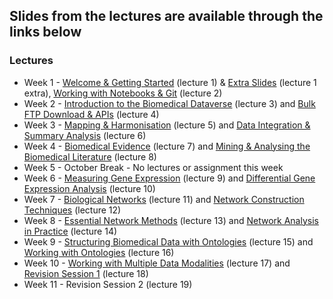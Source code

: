 ## Slides from the lectures are available through the links below

### Lectures
- Week 1 - [Welcome & Getting Started](https://github.com/tisimpson/pbi/blob/main/lecture_slides/pbi_lecture1_2024.pdf) (lecture 1) & [Extra Slides](https://github.com/tisimpson/pbi/blob/main/lecture_slides/pbi_intro_extra_2024.pdf) (lecture 1 extra), [Working with Notebooks & Git](https://github.com/tisimpson/pbi/blob/main/lecture_slides/pbi_lecture2_2024.pdf) (lecture 2)
- Week 2 - [Introduction to the Biomedical Dataverse](https://github.com/tisimpson/pbi/blob/main/lecture_slides/pbi_lecture3_2024.pdf) (lecture 3) and [Bulk FTP Download & APIs](https://github.com/tisimpson/pbi/blob/main/lecture_slides/pbi_lecture4_2024.pdf) (lecture 4)
- Week 3 - [Mapping & Harmonisation](https://github.com/tisimpson/pbi/blob/main/lecture_slides/pbi_lecture5_2024.pdf) (lecture 5) and [Data Integration & Summary Analysis](https://github.com/tisimpson/pbi/blob/main/lecture_slides/pbi_lecture6_2024.pdf) (lecture 6)
- Week 4 - [Biomedical Evidence](https://github.com/tisimpson/pbi/blob/main/lecture_slides/pbi_lecture7_2024.pdf) (lecture 7) and [Mining & Analysing the Biomedical Literature](https://github.com/tisimpson/pbi/blob/main/lecture_slides/pbi_lecture8_2024.pdf) (lecture 8)
- Week 5 - October Break - No lectures or assignment this week
- Week 6 - [Measuring Gene Expression](https://github.com/tisimpson/pbi/blob/main/lecture_slides/pbi_lecture9_2024.pdf) (lecture 9) and [Differential Gene Expression Analysis](https://github.com/tisimpson/pbi/blob/main/lecture_slides/pbi_lecture10_2024.pdf) (lecture 10)
- Week 7 - [Biological Networks](https://github.com/tisimpson/pbi/blob/main/lecture_slides/pbi_lecture11_2024.pdf) (lecture 11) and [Network Construction Techniques](https://github.com/tisimpson/pbi/blob/main/lecture_slides/pbi_lecture12_2024.pdf) (lecture 12)
- Week 8 - [Essential Network Methods](https://github.com/tisimpson/pbi/blob/main/lecture_slides/pbi_lecture13_2024.pdf) (lecture 13) and [Network Analysis in Practice](https://github.com/tisimpson/pbi/blob/main/lecture_slides/pbi_lecture14_2024.pdf) (lecture 14)
- Week 9 - [Structuring Biomedical Data with Ontologies](https://github.com/tisimpson/pbi/blob/main/lecture_slides/pbi_lecture15_2024.pdf) (lecture 15) and [Working with Ontologies](https://github.com/tisimpson/pbi/blob/main/lecture_slides/pbi_lecture16_2024.pdf) (lecture 16)
- Week 10 - [Working with Multiple Data Modalities](https://github.com/tisimpson/pbi/blob/main/lecture_slides/pbi_lecture17_2024.pdf) (lecture 17) and [Revision Session 1](https://github.com/tisimpson/pbi/blob/main/lecture_slides/pbi_lecture17_2024.pdf) (lecture 18)
- Week 11 - Revision Session 2 (lecture 19)
